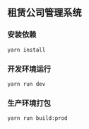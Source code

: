 ## 租赁公司管理系统

### 安装依赖

```
yarn install
```

### 开发环境运行

```
yarn run dev
```

### 生产环境打包

```
yarn run build:prod
```